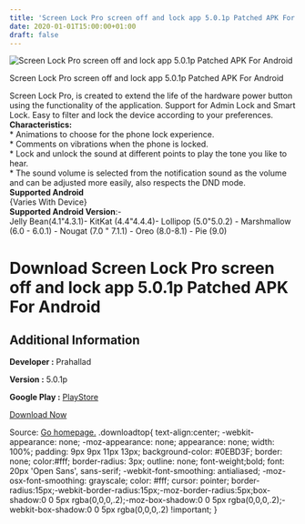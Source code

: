```yaml
---
title: 'Screen Lock Pro screen off and lock app 5.0.1p Patched APK For Android'
date: 2020-01-01T15:00:00+01:00
draft: false
---
```


![Screen Lock Pro screen off and lock app 5.0.1p Patched APK For Android](https://i0.wp.com/apkhome.net/wp-content/uploads/2020/01/Screen-Lock-Pro-screen-off-and-lock-app-5.0.1p-Patched.png "Screen Lock Pro screen off and lock app 5.0.1p Patched APK For Android")

  

Screen Lock Pro screen off and lock app 5.0.1p Patched APK For Android

Screen Lock Pro, is created to extend the life of the hardware power button using the functionality of the application. Support for Admin Lock and Smart Lock. Easy to filter and lock the device according to your preferences.  
**Characteristics:**  
\* Animations to choose for the phone lock experience.  
\* Comments on vibrations when the phone is locked.  
\* Lock and unlock the sound at different points to play the tone you like to hear.  
\* The sound volume is selected from the notification sound as the volume and can be adjusted more easily, also respects the DND mode.  
**Supported Android**  
{Varies With Device}  
**Supported Android Version**:-  
Jelly Bean(4.1"4.3.1)- KitKat (4.4"4.4.4)- Lollipop (5.0"5.0.2) - Marshmallow (6.0 - 6.0.1) - Nougat (7.0 " 7.1.1) - Oreo (8.0-8.1) - Pie (9.0)

Download Screen Lock Pro screen off and lock app 5.0.1p Patched APK For Android
===============================================================================

Additional Information
----------------------

**Developer :** Prahallad

**Version :** 5.0.1p

**Google Play :** [PlayStore](https://play.google.com/store/apps/details?id=com.iglint.android.screenlockpro)

  

[Download Now](https://store4app.co/post/screen-lock-pro-screen-off-and-lock-app-5-0-1p-patched-apk-for-android_1577883625)

  
Source: [Go homepage.](https://store4app.co/post/screen-lock-pro-screen-off-and-lock-app-5-0-1p-patched-apk-for-android_1577883625) .downloadtop{ text-align:center; -webkit-appearance: none; -moz-appearance: none; appearance: none; width: 100%; padding: 9px 9px 11px 13px; background-color: #0EBD3F; border: none; color:#fff; border-radius: 3px; outline: none; font-weight;bold; font: 20px 'Open Sans', sans-serif; -webkit-font-smoothing: antialiased; -moz-osx-font-smoothing: grayscale; color: #fff; cursor: pointer; border-radius:15px;-webkit-border-radius:15px;-moz-border-radius:5px;box-shadow:0 0 5px rgba(0,0,0,.2);-moz-box-shadow:0 0 5px rgba(0,0,0,.2);-webkit-box-shadow:0 0 5px rgba(0,0,0,.2) !important; }
